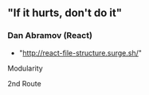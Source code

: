 ## "If it hurts, don't do it"

### Dan Abramov (React)
- "http://react-file-structure.surge.sh/"

Modularity

2nd Route